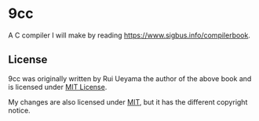 9cc
===

A C compiler I will make by reading https://www.sigbus.info/compilerbook.

## License

9cc was originally written by Rui Ueyama the author of the above book and is licensed under [MIT License](./LICENSE.chibicc).

My changes are also licensed under [MIT](./LICENSE), but it has the different copyright notice.
